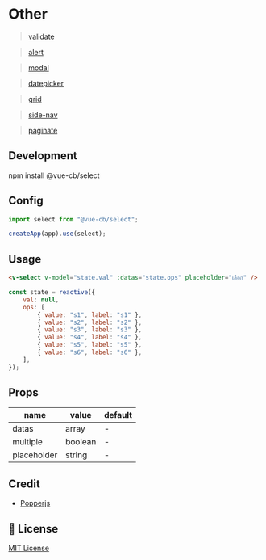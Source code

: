 # Other

> <a href="https://github.com/CB279/vue-3-cb-validate">validate</a>

> <a href="https://github.com/CB279/vue-3-cb-alert">alert</a>

> <a href="https://github.com/CB279/vue-3-cb-modal">modal</a>

> <a href="https://github.com/CB279/vue-3-cb-datepicker">datepicker</a>

> <a href="https://github.com/CB279/vue-3-cb-grid">grid</a>

> <a href="https://github.com/CB279/vue-3-cb-side-nav">side-nav</a>

> <a href="https://github.com/CB279/vue-3-cb-paginate">paginate</a>

## Development

npm install @vue-cb/select

## Config

```js
import select from "@vue-cb/select";

createApp(app).use(select);
```

## Usage

```html
<v-select v-model="state.val" :datas="state.ops" placeholder="เลือก" />
```

```js
const state = reactive({
    val: null,
    ops: [
        { value: "s1", label: "s1" },
        { value: "s2", label: "s2" },
        { value: "s3", label: "s3" },
        { value: "s4", label: "s4" },
        { value: "s5", label: "s5" },
        { value: "s6", label: "s6" },
    ],
});
```

## Props

| name        | value   | default |
| ----------- | ------- | ------- |
| datas       | array   | -       |
| multiple    | boolean | -       |
| placeholder | string  | -       |

## Credit

-   [Popperjs](https://popper.js.org)

## 📑 License

[MIT License](./LICENSE)
